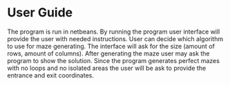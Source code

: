 # User Guide

The program is run in netbeans. By running the program user interface will provide the user with needed instructions.
User can decide which algorithm to use for maze generating. The interface will ask for the size (amount of rows, amount of columns).
After generating the maze user may ask the program to show the solution. Since the program generates perfect mazes with no loops and no isolated areas the user will be ask to provide the entrance and exit coordinates.

